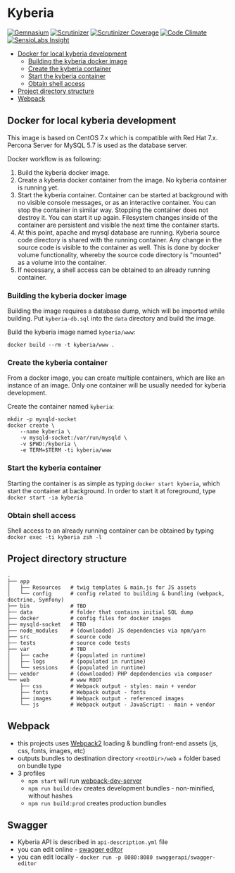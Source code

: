 # Kyberia

[![Gemnasium](https://img.shields.io/gemnasium/Kyberia/kyberia.svg)](https://gemnasium.com/github.com/Kyberia/kyberia)
[![Scrutinizer](https://img.shields.io/scrutinizer/g/Kyberia/kyberia.svg)](https://scrutinizer-ci.com/g/Kyberia/kyberia/)
[![Scrutinizer Coverage](https://img.shields.io/scrutinizer/coverage/g/Kyberia/kyberia.svg)](https://scrutinizer-ci.com/g/Kyberia/kyberia/)
[![Code Climate](https://img.shields.io/codeclimate/github/Kyberia/kyberia.svg)](https://codeclimate.com/github/Kyberia/kyberia)
[![SensioLabs Insight](https://img.shields.io/sensiolabs/i/be359dbe-f1de-42de-a24e-f45970e0250e.svg)](https://insight.sensiolabs.com/projects/be359dbe-f1de-42de-a24e-f45970e0250e)

<!-- vim-markdown-toc GFM -->
* [Docker for local kyberia development](#docker-for-local-kyberia-development)
  * [Building the kyberia docker image](#building-the-kyberia-docker-image)
  * [Create the kyberia container](#create-the-kyberia-container)
  * [Start the kyberia container](#start-the-kyberia-container)
  * [Obtain shell access](#obtain-shell-access)
* [Project directory structure](#project-directory-structure)
* [Webpack](#webpack)

<!-- vim-markdown-toc -->

## Docker for local kyberia development

This image is based on CentOS 7.x which is compatible with Red Hat 7.x.
Percona Server for MySQL 5.7 is used as the database server.

Docker workflow is as following:

1. Build the kyberia docker image.
2. Create a kyberia docker container from the image.
   No kyberia container is running yet.
3. Start the kyberia container. Container can be started at background
   with no visible console messages, or as an interactive container.
   You can stop the container in similar way. Stopping the container does
   not destroy it. You can start it up again. Filesystem changes inside
   of the container are persistent and visible the next time the container
   starts.
4. At this point, apache and mysql database are running. Kyberia source code
   directory is shared with the running container. Any change in the source
   code is visible to the container as well. This is done by docker volume
   functionality, whereby the source code directory is "mounted" as a volume
   into the container.
5. If necessary, a shell access can be obtained to an already running container.

### Building the kyberia docker image

Building the image requires a database dump, which will be imported while
building. Put `kyberia-db.sql` into the `data` directory and build the
image.

Build the kyberia image named `kyberia/www`:
```
docker build --rm -t kyberia/www .
```

### Create the kyberia container

From a docker image, you can create multiple containers, which are like an
instance of an image. Only one container will be usually needed for
kyberia development.

Create the container named `kyberia`:
```
mkdir -p mysqld-socket
docker create \
    --name kyberia \
    -v mysqld-socket:/var/run/mysqld \
    -v $PWD:/kyberia \
    -e TERM=$TERM -ti kyberia/www
```

### Start the kyberia container

Starting the container is as simple as typing `docker start kyberia`,
which start the container at background. In order to start it at foreground,
type `docker start -ia kyberia`

### Obtain shell access

Shell access to an already running container can be obtained by typing
`docker exec -ti kyberia zsh -l`


## Project directory structure

```
.
├── app
│   ├── Resources   # twig templates & main.js for JS assets
│   └── config      # config related to building & bundling (webpack, doctrine, Symfony)
├── bin             # TBD
├── data            # folder that contains initial SQL dump
├── docker          # config files for docker images
├── mysqld-socket   # TBD
├── node_modules    # (downloaded) JS dependencies via npm/yarn
├── src             # source code
├── tests           # source code tests
├── var             # TBD
│   ├── cache       # (populated in runtime)
│   ├── logs        # (populated in runtime)
│   └── sessions    # (populated in runtime)
├── vendor          # (downloaded) PHP depdendencies via composer
└── web             # www ROOT
    ├── css         # Webpack output - styles: main + vendor
    ├── fonts       # Webpack output - fonts
    ├── images      # Webpack output - referenced images
    └── js          # Webpack output - JavaScript: - main + vendor
```

## Webpack

  * this projects uses [Webpack2](https://webpack.js.org/) loading & bundling front-end assets (js, css, fonts, images, etc)
  * outputs bundles to destination directory `<rootDir>/web` + folder based on bundle type
  * 3 profiles
    * `npm start` will run [webpack-dev-server](https://github.com/webpack/webpack-dev-server)
    * `npm run build:dev` creates development bundles - non-minified, without hashes 
    * `npm run build:prod` creates production bundles

## Swagger 

  * Kyberia API is described in `api-description.yml` file
  * you can edit online - [swagger editor](http://editor.swagger.io)
  * you can edit locally - `docker run -p 8080:8080 swaggerapi/swagger-editor`
